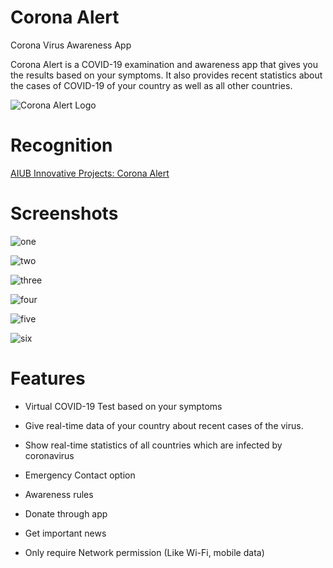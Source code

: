 # Corona Alert

Corona Virus Awareness App


Corona Alert is a COVID-19 examination and awareness app that gives you the results based on your symptoms. It also provides recent statistics about the cases of COVID-19 of your country as well as all other countries.

![Corona Alert Logo](https://github.com/thealiflab/CoronaAlert/blob/master/ReadmePhotos/ca512x512.png "")

# Recognition
[AIUB Innovative Projects: Corona Alert](https://www.aiub.edu/corona-alert)

# Screenshots

![one](https://github.com/thealiflab/CoronaAlert/blob/master/ReadmePhotos/one1.png "")


![two](https://github.com/thealiflab/CoronaAlert/blob/master/ReadmePhotos/two.png "")


![three](https://github.com/thealiflab/CoronaAlert/blob/master/ReadmePhotos/three3.png "")


![four](https://github.com/thealiflab/CoronaAlert/blob/master/ReadmePhotos/four4.png "")


![five](https://github.com/thealiflab/CoronaAlert/blob/master/ReadmePhotos/five5.png "")


![six](https://github.com/thealiflab/CoronaAlert/blob/master/ReadmePhotos/six6.png "")


# Features

* Virtual COVID-19 Test based on your symptoms

* Give real-time data of your country about recent cases of the virus.

* Show real-time statistics of all countries which are infected by coronavirus

* Emergency Contact option

* Awareness rules

* Donate through app

* Get important news

* Only require Network permission (Like Wi-Fi, mobile data)

